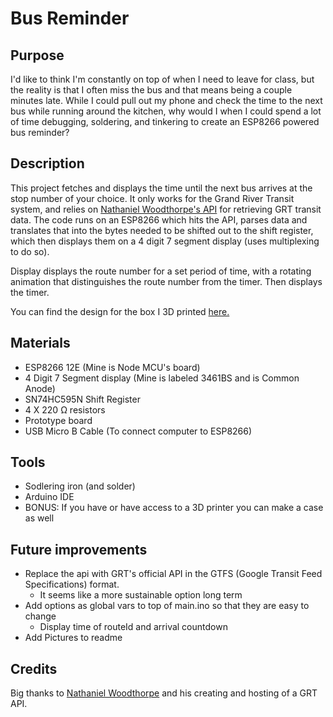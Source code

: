 <h1> Bus Reminder </h1>

<h2>Purpose</h2>
<p>I'd like to think I'm constantly on top of when I need to leave for class, but the reality is that I often miss the bus and that means being a couple minutes late. While I could pull out my phone and check the time to the next bus while running around the kitchen, why would I when I could spend a lot of time debugging, soldering, and tinkering to create an ESP8266 powered bus reminder?</p>

<h2>Description</h2>
<p>This project fetches and displays the time until the next bus arrives at the stop number of your choice. It only works for the Grand River Transit system, and relies on <a href="https://github.com/nwoodthorpe/GRTUnofficialLiveAPI">Nathaniel Woodthorpe's API</a> for retrieving GRT transit data. The code runs on an ESP8266 which hits the API, parses data and translates that into the bytes needed to be shifted out to the shift register, which then displays them on a 4 digit 7 segment display (uses multiplexing to do so). 

Display displays the route number for a set period of time, with a rotating animation that distinguishes the route number from the timer. Then displays the timer.

You can find the design for the box I 3D printed <a href="https://a360.co/2RK5xdG" >here.</a>
<h2>Materials</h2>
<ul>
<li> ESP8266 12E (Mine is Node MCU's board)
<li> 4 Digit 7 Segment display (Mine is labeled 3461BS and is Common Anode)
<li> SN74HC595N Shift Register 
<li> 4 X 220 <span>&#8486;</span> resistors
<li> Prototype board 
<li> USB Micro B Cable (To connect computer to ESP8266)
</ul>

<h2>Tools</h2>
<ul>
<li> Sodlering iron (and solder)
<li> Arduino IDE
<li> BONUS: If you have or have access to a 3D printer you can make a case as well
</ul>

<h2>Future improvements</h2> 
<ul>
<li> Replace the api with GRT's official API in the GTFS (Google Transit Feed Specifications) format.
<ul> <li> It seems like a more sustainable option long term</li> </ul>
<li> Add options as global vars to top of main.ino so that they are easy to change 
<ul> <li> Display time of routeId and arrival countdown</li></ul>
<li> Add Pictures to readme </li>
</ul>

<h2> Credits </h2>
Big thanks to <a href="https://github.com/nwoodthorpe">Nathaniel Woodthorpe</a> and his creating and hosting of a GRT API.
